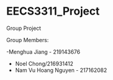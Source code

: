 # EECS3311_Project

Group Project

Group Members:

-Menghua Jiang - 219143676

- Noel Chong/216931412
- Nam Vu Hoang Nguyen - 217162082
